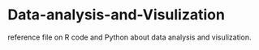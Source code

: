 # Data-analysis-and-Visulization
reference file on R code and Python about data analysis and visulization.
